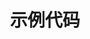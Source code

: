 ---
title: 示例代码
icon: code
type: "examples"
examples:
- id: SmartClock
  name: SmartClock
  author: Nomango
  image: /assets/images/sample/SmartClock.png
  description: 一个奇奇怪怪的时钟，感受时间在不知不觉中的流逝
  exe_url: https://gitee.com/Easy2D/SmartClock-Easy2D
  # http://easy2d-bucket.oss-cn-hangzhou.aliyuncs.com/sample/SmartClock.7z
  src_url:
- id: FlappyBird
  name: FlappyBird
  author: Nomango
  image: /assets/images/sample/FlappyBird.png
  description: 像素鸟是曾经超火的一款手机游戏，控制小鸟穿越水管，赚取更高分！
  exe_url: https://gitee.com/Easy2D/FlappyBird-Easy2D
  # http://easy2d-bucket.oss-cn-hangzhou.aliyuncs.com/sample/FlappyBird.7z
  src_url:
- id: GreedyMonster
  name: GreedyMonster
  author: Nomango
  image: /assets/images/sample/GreedyMonster.png
  description: 爱吃星星的贪吃怪
  exe_url: https://gitee.com/Easy2D/GreedyMonster-Easy2D
  src_url:
- id: LevelSelectScene
  name: 选择关卡场景示例
  author: Nomango
  image: /assets/images/sample/LevelSelectExample.png
  description: 点击左右按钮切换关卡，一个有三个关卡可以选择。
  exe_url: https://gitee.com/Easy2D/LevelSelectExample-Easy2D
  # http://easy2d-bucket.oss-cn-hangzhou.aliyuncs.com/sample/LevelSelectExample.7z
  src_url:
- id: PushBox
  name: 推箱子
  author: Nomango
  image: /assets/images/sample/PushBox.png
  description: 经典的推箱子游戏，一共有八关，自动保存最佳纪录，音效可以关闭。
  exe_url: https://gitee.com/Easy2D/PushBox-Easy2D
  # http://easy2d-bucket.oss-cn-hangzhou.aliyuncs.com/sample/PushBox.7z
  src_url:
---